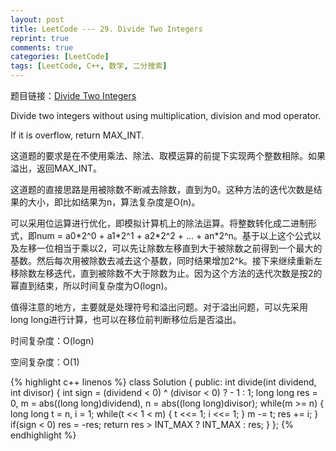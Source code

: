 ```yaml
---
layout: post
title: LeetCode --- 29. Divide Two Integers
reprint: true
comments: true
categories: [LeetCode]
tags: [LeetCode, C++, 数学, 二分搜索]
---
```



题目链接：[Divide Two Integers](https://oj.leetcode.com/problems/divide-two-integers/ ) 

Divide two integers without using multiplication, division and mod operator. 

If it is overflow, return MAX_INT. 

这道题的要求是在不使用乘法、除法、取模运算的前提下实现两个整数相除。如果溢出，返回MAX_INT。

这道题的直接思路是用被除数不断减去除数，直到为0。这种方法的迭代次数是结果的大小，即比如结果为n，算法复杂度是O(n)。

可以采用位运算进行优化，即模拟计算机上的除法运算。将整数转化成二进制形式，即num = a0\*2^0 + a1\*2^1 + a2\*2^2 + ... + an\*2^n。基于以上这个公式以及左移一位相当于乘以2，可以先让除数左移直到大于被除数之前得到一个最大的基数。然后每次用被除数去减去这个基数，同时结果增加2^k。接下来继续重新左移除数左移迭代，直到被除数不大于除数为止。因为这个方法的迭代次数是按2的幂直到结束，所以时间复杂度为O(logn)。

值得注意的地方，主要就是处理符号和溢出问题。对于溢出问题，可以先采用long long进行计算，也可以在移位前判断移位后是否溢出。

时间复杂度：O(logn)

空间复杂度：O(1)

{% highlight c++ linenos %}
class Solution
{
public:
    int divide(int dividend, int divisor)
    {
        int sign = (dividend < 0) ^ (divisor < 0) ? - 1 : 1;
        long long res = 0, m = abs((long long)dividend), n = abs((long long)divisor);
        while(m >= n)
        {
            long long t = n, i = 1;
            while(t << 1 < m)
            {
                t <<= 1;
                i <<= 1;
            }
            m -= t;
            res += i;
        }
        if(sign < 0)
            res = -res;
        return res > INT_MAX ? INT_MAX : res;
    }
};
{% endhighlight %}

